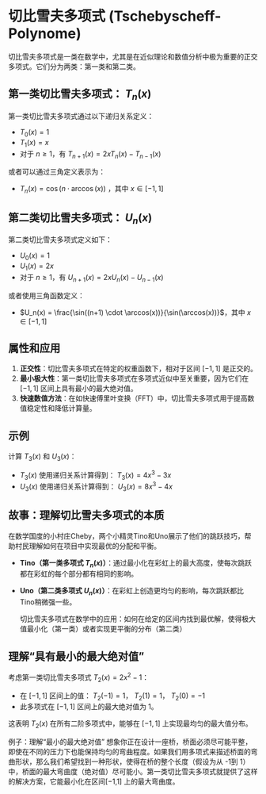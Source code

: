 # 切比雪夫多项式 (Tschebyscheff-Polynome)

切比雪夫多项式是一类在数学中，尤其是在近似理论和数值分析中极为重要的正交多项式。它们分为两类：第一类和第二类。

## 第一类切比雪夫多项式： $T_n(x)$

第一类切比雪夫多项式通过以下递归关系定义：

- $T_0(x) = 1$
- $T_1(x) = x$
- 对于 $n \geq 1$，有 $T_{n+1}(x) = 2xT_n(x) - T_{n-1}(x)$

或者可以通过三角定义表示为：

- $T_n(x) = \cos(n \cdot \arccos(x))$ ，其中 $x \in [-1,1]$

## 第二类切比雪夫多项式： $U_n(x)$

第二类切比雪夫多项式定义如下：

- $U_0(x) = 1$
- $U_1(x) = 2x$
- 对于 $n \geq 1$，有 $U_{n+1}(x) = 2xU_n(x) - U_{n-1}(x)$

或者使用三角函数定义：

- $U_n(x) = \frac{\sin((n+1) \cdot \arccos(x))}{\sin(\arccos(x))}$，其中 $x \in [-1,1]$

## 属性和应用

1. **正交性**：切比雪夫多项式在特定的权重函数下，相对于区间 $[-1,1]$ 是正交的。
2. **最小极大性**：第一类切比雪夫多项式在多项式近似中至关重要，因为它们在 $[-1, 1]$ 区间上具有最小的最大绝对值。
3. **快速数值方法**：在如快速傅里叶变换（FFT）中，切比雪夫多项式用于提高数值稳定性和降低计算量。

## 示例

计算 $T_3(x)$ 和 $U_3(x)$：

- $T_3(x)$ 使用递归关系计算得到： $T_3(x) = 4x^3 - 3x$
- $U_3(x)$ 使用递归关系计算得到： $U_3(x) = 8x^3 - 4x$

## 故事：理解切比雪夫多项式的本质

在数学国度的小村庄Cheby，两个小精灵Tino和Uno展示了他们的跳跃技巧，帮助村民理解如何在项目中实现最优的分配和平衡。

- **Tino（第一类多项式 $T_n(x)$）**：通过最小化在彩虹上的最大高度，使每次跳跃都在彩虹的每个部分都有相同的影响。
- **Uno（第二类多项式 $U_n(x)$）**：在彩虹上创造更均匀的影响，每次跳跃都比Tino稍微强一些。

  切比雪夫多项式在数学中的应用：如何在给定的区间内找到最优解，使得极大值最小化（第一类）或者实现更平衡的分布（第二类）

## 理解“具有最小的最大绝对值”

考虑第一类切比雪夫多项式 $T_2(x) = 2x^2 - 1$：

- 在 $[-1, 1]$ 区间上的值： $T_2(-1) = 1$， $T_2(1) = 1$， $T_2(0) = -1$
- 此多项式在 $[-1, 1]$ 区间上的最大绝对值为 1。

这表明 $T_2(x)$ 在所有二阶多项式中，能够在 $[-1, 1]$ 上实现最均匀的最大值分布。


例子：理解“最小的最大绝对值”
想象你正在设计一座桥，桥面必须尽可能平整，即使在不同的压力下也能保持均匀的弯曲程度。如果我们用多项式来描述桥面的弯曲形状，那么我们希望找到一种形状，使得在桥的整个长度（假设为从 -1到 1）中，桥面的最大弯曲度（绝对值）尽可能小。第一类切比雪夫多项式就提供了这样的解决方案，它能最小化在区间[−1,1] 上的最大弯曲度。


